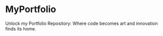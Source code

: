 # MyPortfolio
Unlock my Portfolio Repository: Where code becomes art and innovation finds its home.

